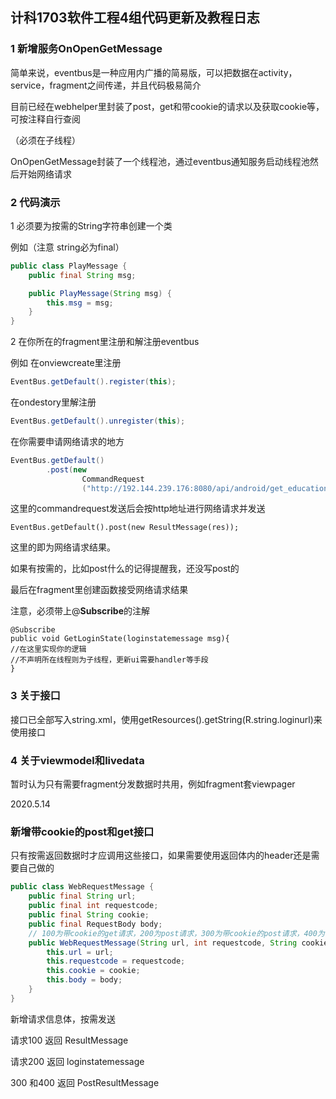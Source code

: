 ## 计科1703软件工程4组代码更新及教程日志

### 1 新增服务OnOpenGetMessage

简单来说，eventbus是一种应用内广播的简易版，可以把数据在activity，service，fragment之间传递，并且代码极易简介

目前已经在webhelper里封装了post，get和带cookie的请求以及获取cookie等，可按注释自行查阅

（必须在子线程）

OnOpenGetMessage封装了一个线程池，通过eventbus通知服务启动线程池然后开始网络请求

### 2 代码演示

1 必须要为按需的String字符串创建一个类

例如（注意 string必为final）

```java
public class PlayMessage {
    public final String msg;

    public PlayMessage(String msg) {
        this.msg = msg;
    }
}
```

2 在你所在的fragment里注册和解注册eventbus

例如 在onviewcreate里注册

```java
EventBus.getDefault().register(this);
```

在ondestory里解注册

```java
EventBus.getDefault().unregister(this);
```

在你需要申请网络请求的地方

```java
EventBus.getDefault()
        .post(new
                CommandRequest
                ("http://192.144.239.176:8080/api/android/get_education_activity_info"));
```

这里的commandrequest发送后会按http地址进行网络请求并发送

`EventBus.getDefault().post(new ResultMessage(res));`

这里的即为网络请求结果。

如果有按需的，比如post什么的记得提醒我，还没写post的

最后在fragment里创建函数接受网络请求结果

注意，必须带上@**Subscribe**的注解

```
@Subscribe
public void GetLoginState(loginstatemessage msg){
//在这里实现你的逻辑
//不声明所在线程则为子线程，更新ui需要handler等手段
}
```

### 3 关于接口

接口已全部写入string.xml，使用getResources().getString(R.string.loginurl)来使用接口

### 4 关于viewmodel和livedata

暂时认为只有需要fragment分发数据时共用，例如fragment套viewpager



2020.5.14

### 新增带cookie的post和get接口

只有按需返回数据时才应调用这些接口，如果需要使用返回体内的header还是需要自己做的

```java
public class WebRequestMessage {
    public final String url;
    public final int requestcode;
    public final String cookie;
    public final RequestBody body;
    // 100为带cookie的get请求，200为post请求，300为带cookie的post请求，400为普通的get请求
    public WebRequestMessage(String url, int requestcode, String cookie, RequestBody body) {
        this.url = url;
        this.requestcode = requestcode;
        this.cookie = cookie;
        this.body = body;
    }
}
```

新增请求信息体，按需发送

请求100 返回 ResultMessage

请求200 返回 loginstatemessage

300 和400 返回 PostResultMessage